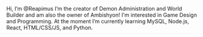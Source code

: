 Hi, I’m @Reapimus
I’m the creator of Demon Administration and World Builder and am also the owner of Ambishyon! I'm interested in Game Design and Programming.
At the moment I’m currently learning MySQL, Node.js, React, HTML/CSS/JS, and Python.

